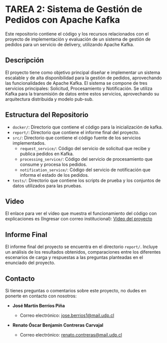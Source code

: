 # TAREA 2: Sistema de Gestión de Pedidos con Apache Kafka

Este repositorio contiene el código y los recursos relacionados con el proyecto de implementación y evaluación de un sistema de gestión de pedidos para un servicio de delivery, utilizando Apache Kafka.

## Descripción

El proyecto tiene como objetivo principal diseñar e implementar un sistema escalable y de alta disponibilidad para la gestión de pedidos, aprovechando las funcionalidades de Apache Kafka. El sistema se compone de tres servicios principales: Solicitud, Procesamiento y Notificación. Se utiliza Kafka para la transmisión de datos entre estos servicios, aprovechando su arquitectura distribuida y modelo pub-sub.

## Estructura del Repositorio

- `docker/`: Directorio que contiene el código para la inicialización de kafka.
- `report/`: Directorio que contiene el informe final del proyecto.
- `src/`: Directorio que contiene el código fuente de los servicios implementados.
  - `request_service/`: Código del servicio de solicitud que recibe y publica pedidos en Kafka.
  - `processing_service/`: Código del servicio de procesamiento que consume y procesa los pedidos.
  - `notification_service/`: Código del servicio de notificación que informa el estado de los pedidos.
- `tests/`: Directorio que contiene los scripts de prueba y los conjuntos de datos utilizados para las pruebas.

## Video

El enlace para ver el vídeo que muestra el funcionamiento del código con explicaciones es (Ingresar con correo institucional): [Video del proyecto](https://drive.google.com/file/d/1hLzlxmFQLcLQb7HUq3vLYEo9197Tr8hg/view?usp=sharing)

## Informe Final

El informe final del proyecto se encuentra en el directorio `report/`. Incluye un análisis de los resultados obtenidos, comparaciones entre los diferentes escenarios de carga y respuestas a las preguntas planteadas en el enunciado del proyecto.

## Contacto

Si tienes preguntas o comentarios sobre este proyecto, no dudes en ponerte en contacto con nosotros:

- **José Martín Berríos Piña**
  - Correo electrónico: jose.berrios1@mail.udp.cl

- **Renato Óscar Benjamín Contreras Carvajal**
  - Correo electrónico: renato.contreras@mail.udp.cl

